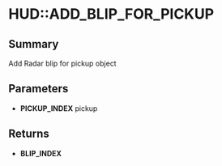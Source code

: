 # HUD::ADD_BLIP_FOR_PICKUP

## Summary
Add Radar blip for pickup object

## Parameters
* **PICKUP_INDEX** pickup

## Returns
* **BLIP_INDEX**